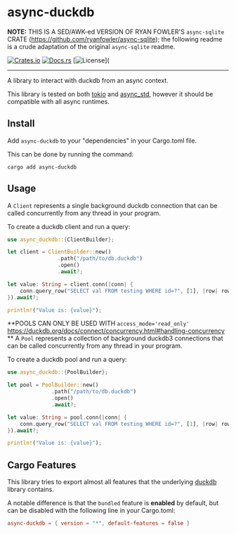 # async-duckdb

**NOTE:** THIS IS A SED/AWK-ed VERSION OF RYAN FOWLER'S `async-sqlite` CRATE (https://github.com/ryanfowler/async-sqlite); the following readme is a crude adaptation of the original `async-sqlite` readme.

[![Crates.io](https://img.shields.io/crates/v/async-duckdb)](https://crates.io/crates/async-duckdb)
[![Docs.rs](https://docs.rs/async-duckdb/badge.svg)](https://docs.rs/async-duckdb)
[![License](https://img.shields.io/crates/l/async-duckdb)](

___


A library to interact with duckdb from an async context.

This library is tested on both [tokio](https://docs.rs/tokio/latest/tokio/)
and [async_std](https://docs.rs/async-std/latest/async_std/), however
it should be compatible with all async runtimes.

## Install

Add `async-duckdb` to your "dependencies" in your Cargo.toml file.

This can be done by running the command:

```
cargo add async-duckdb
```

## Usage

A `Client` represents a single background duckdb connection that can be called
concurrently from any thread in your program.

To create a duckdb client and run a query:

```rust
use async_duckdb::{ClientBuilder};

let client = ClientBuilder::new()
                .path("/path/to/db.duckdb")
                .open()
                .await?;

let value: String = client.conn(|conn| {
    conn.query_row("SELECT val FROM testing WHERE id=?", [1], |row| row.get(0))
}).await?;

println!("Value is: {value}");
```

**POOLS CAN ONLY BE USED WITH `access_mode='read_only'` https://duckdb.org/docs/connect/concurrency.html#handling-concurrency **
A `Pool` represents a collection of background duckdb3 connections that can be
called concurrently from any thread in your program.

To create a duckdb pool and run a query:

```rust
use async_duckdb::{PoolBuilder};

let pool = PoolBuilder::new()
              .path("/path/to/db.duckdb")
              .open()
              .await?;

let value: String = pool.conn(|conn| {
    conn.query_row("SELECT val FROM testing WHERE id=?", [1], |row| row.get(0))
}).await?;

println!("Value is: {value}");
```

## Cargo Features

This library tries to export almost all features that the underlying
[duckdb](https://docs.rs/duckdb/latest/duckdb/) library contains.

A notable difference is that the `bundled` feature is **enabled** by default,
but can be disabled with the following line in your Cargo.toml:

```toml
async-duckdb = { version = "*", default-features = false }
```
